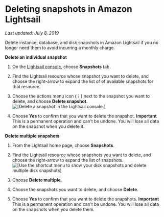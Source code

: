 # Deleting snapshots in Amazon Lightsail<a name="amazon-lightsail-deleting-snapshots"></a>

 *Last updated: July 8, 2019* 

Delete instance, database, and disk snapshots in Amazon Lightsail if you no longer need them to avoid incurring a monthly charge\.

**Delete an individual snapshot**

1. On the [Lightsail console](https://lightsail.aws.amazon.com/), choose **Snapshots** tab\.

1. Find the Lightsail resource whose snapshot you want to delete, and choose the right\-arrow to expand the list of of available snapshots for that resource\.

1. Choose the actions menu icon \(⋮\) next to the snapshot you want to delete, and choose **Delete snapshot**\.  
![\[Delete a snapshot in the Lightsail console.\]](https://d9yljz1nd5001.cloudfront.net/en_us/c61ab0669fef62b2778d591e8e619b4d/images/amazon-lightsail-delete-snapshot-menu-option.png)

1. Choose **Yes** to confirm that you want to delete the snapshot\.
**Important**  
This is a permanent operation and can't be undone\. You will lose all data on the snapshot when you delete it\.

**Delete multiple snapshots**

1. From the Lightsail home page, choose **Snapshots**\.

1. Find the Lightsail resource whose snapshots you want to delete, and choose the right\-arrow to expand the list of snapshots\.  
![\[Use the shortcut menu to show your disk snapshots and delete multiple disk snapshots\]](https://d9yljz1nd5001.cloudfront.net/en_us/c61ab0669fef62b2778d591e8e619b4d/images/animated-gif-delete-disk-snapshot-multiple.gif)

1. Choose **Delete multiple**\.

1. Choose the snapshots you want to delete, and choose **Delete**\.

1. Choose **Yes** to confirm that you want to delete the snapshots\.
**Important**  
This is a permanent operation and can't be undone\. You will lose all data on the snapshots when you delete them\.